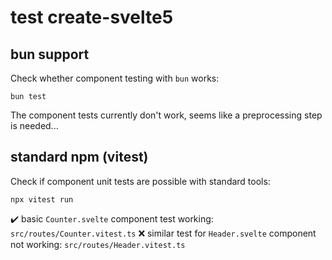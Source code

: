 # test create-svelte5

## bun support

Check whether component testing with `bun` works:

```shell
bun test
```

The component tests currently don't work, seems like a preprocessing step is needed...

## standard npm (vitest)

Check if component unit tests are possible with standard tools:

```shell
npx vitest run
```

✔️ basic `Counter.svelte` component test working: `src/routes/Counter.vitest.ts`
❌ similar test for `Header.svelte` component not working: `src/routes/Header.vitest.ts`